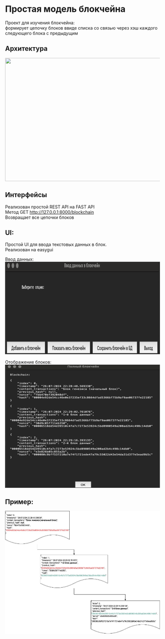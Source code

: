 # Простая модель блокчейна

Проект для изучения блокчейна:  
формирует цепочку блоков ввиде списка со связью через хэш каждого следующего блока с предыдущим

## Архитектура
<img src= "/funcoin/arch.png" width = "600" height = "400" > 

## Интерфейсы
Реализован простой REST API на FAST API  
Метод GET http://127.0.0.1:8000/blockchain  
Возвращает все цепочки блоков  

## UI:
Простой UI для ввода текстовых данных в блок.  
Реализован на easygui  

Ввод данных:  
<img src= "/block4/funcoin/funcoin/UI1.png" width = "800" height = "300">

Отображение блоков:  
<img src= "/block4/funcoin/funcoin/UI2.png" width = "600" height = "400">

## Пример:
<img src= "block4/funcoin/funcoin/block_diag.jpg" width = "600" height = "400" > 


